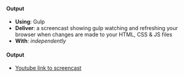 #### Output
- **Using**: Gulp
- **Deliver**: a screencast showing gulp watching and refreshing your browser when changes are made to your HTML, CSS & JS files
- **With**: *independently*

#### Output
- [Youtube link to screencast](https://youtu.be/kb6hBtPeIOI)
